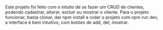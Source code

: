 Este projeto foi feito com o intuito de se fazer um CRUD de clientes, podendo cadastrar, alterar, excluir ou mostrar o cliente. Para o projeto funcionar, basta clonar, dar npm install e rodar o projeto com npm run dev, a interface é bem intuitivo, com botões de add, del, mostrar.

